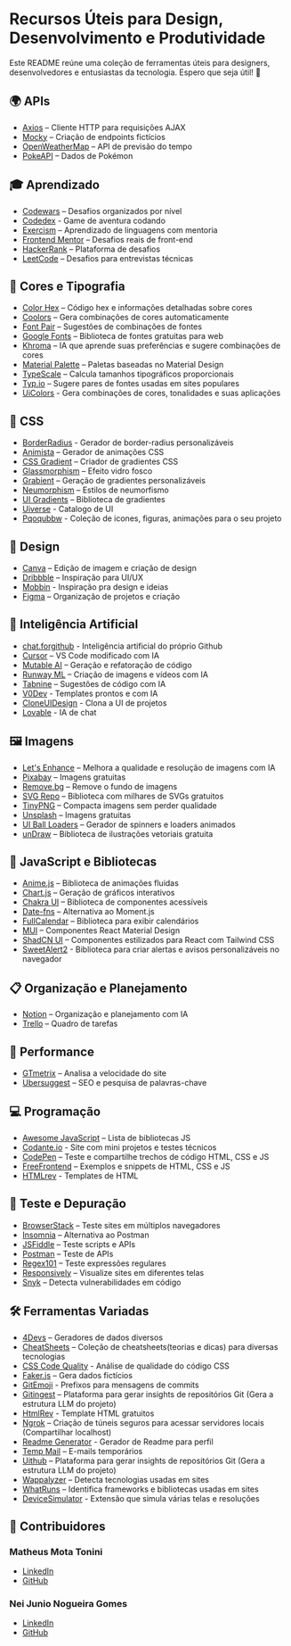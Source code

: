 # Recursos Úteis para Design, Desenvolvimento e Produtividade

Este README reúne uma coleção de ferramentas úteis para designers, desenvolvedores e entusiastas da tecnologia. Espero que seja útil! 🚀

## 🌍 APIs
- [Axios](https://axios-http.com) – Cliente HTTP para requisições AJAX
- [Mocky](https://mocky.io) – Criação de endpoints fictícios
- [OpenWeatherMap](https://openweathermap.org/api) – API de previsão do tempo
- [PokeAPI](https://pokeapi.co) – Dados de Pokémon

## 🎓 Aprendizado
- [Codewars](https://www.codewars.com) – Desafios organizados por nível
- [Codedex](https://www.codedex.io) - Game de aventura codando
- [Exercism](https://exercism.org) – Aprendizado de linguagens com mentoria
- [Frontend Mentor](https://www.frontendmentor.io) – Desafios reais de front-end
- [HackerRank](https://www.hackerrank.com) – Plataforma de desafios
- [LeetCode](https://leetcode.com) – Desafios para entrevistas técnicas

## 🎨 Cores e Tipografia
- [Color Hex](https://color-hex.com) – Código hex e informações detalhadas sobre cores
- [Coolors](https://coolors.co) – Gera combinações de cores automaticamente
- [Font Pair](https://fontpair.co) – Sugestões de combinações de fontes
- [Google Fonts](https://fonts.google.com) – Biblioteca de fontes gratuitas para web
- [Khroma](https://khroma.co) – IA que aprende suas preferências e sugere combinações de cores
- [Material Palette](https://materialpalette.com) – Paletas baseadas no Material Design
- [TypeScale](https://typescale.com) – Calcula tamanhos tipográficos proporcionais
- [Typ.io](https://typ.io) – Sugere pares de fontes usadas em sites populares
- [UiColors](https://uicolors.app/generate/) - Gera combinações de cores, tonalidades e suas aplicações

## 🎨 CSS
- [BorderRadius](https://9elements.github.io/fancy-border-radius/) - Gerador de border-radius personalizáveis
- [Animista](https://animista.net) – Gerador de animações CSS
- [CSS Gradient](https://cssgradient.io) – Criador de gradientes CSS
- [Glassmorphism](https://glassmorphism.com) – Efeito vidro fosco
- [Grabient](https://grabient.com) – Geração de gradientes personalizáveis
- [Neumorphism](https://neumorphism.io) – Estilos de neumorfismo
- [UI Gradients](https://uigradients.com) – Biblioteca de gradientes
- [Uiverse](https://uiverse.io) - Catalogo de UI
- [Pqoqubbw](icons.pqoqubbw.dev) - Coleção de icones, figuras, animações para o seu projeto

## 🎨 Design
- [Canva](https://www.canva.com) – Edição de imagem e criação de design
- [Dribbble](https://dribbble.com) – Inspiração para UI/UX
- [Mobbin](https://mobbin.com) - Inspiração pra design e ideias
- [Figma](https://www.figma.com) – Organização de projetos e criação

## 🤖 Inteligência Artificial
- [chat.forgithub](https://chat.forgithub.com) - Inteligência artificial do próprio Github
- [Cursor](https://cursor.sh) – VS Code modificado com IA
- [Mutable AI](https://mutable.ai) – Geração e refatoração de código
- [Runway ML](https://runwayml.com) – Criação de imagens e vídeos com IA
- [Tabnine](https://www.tabnine.com) – Sugestões de código com IA
- [V0Dev](https://v0.dev) - Templates prontos e com IA
- [CloneUIDesign](https://clone-ui.design) - Clona a UI de projetos
- [Lovable](https://lovable.dev) - IA de chat

## 🖼️ Imagens
- [Let's Enhance](https://letsenhance.io) – Melhora a qualidade e resolução de imagens com IA
- [Pixabay](https://pixabay.com) – Imagens gratuitas
- [Remove.bg](https://remove.bg) – Remove o fundo de imagens
- [SVG Repo](https://svgrepo.com) – Biblioteca com milhares de SVGs gratuitos
- [TinyPNG](https://tinypng.com) – Compacta imagens sem perder qualidade
- [Unsplash](https://unsplash.com) – Imagens gratuitas
- [UI Ball Loaders](https://uiball.com/ldrs/) – Gerador de spinners e loaders animados
- [unDraw](https://undraw.co) – Biblioteca de ilustrações vetoriais gratuita

## 📜 JavaScript e Bibliotecas
- [Anime.js](https://animejs.com) – Biblioteca de animações fluidas
- [Chart.js](https://chartjs.org) – Geração de gráficos interativos
- [Chakra UI](https://chakra-ui.com) – Biblioteca de componentes acessíveis
- [Date-fns](https://date-fns.org) – Alternativa ao Moment.js
- [FullCalendar](https://fullcalendar.io) – Biblioteca para exibir calendários
- [MUI](https://mui.com) – Componentes React Material Design
- [ShadCN UI](https://ui.shadcn.com) – Componentes estilizados para React com Tailwind CSS
- [SweetAlert2](https://sweetalert2.github.io/#) - Biblioteca para criar alertas e avisos personalizáveis no navegador

## 📋 Organização e Planejamento
- [Notion](https://www.notion.so) – Organização e planejamento com IA
- [Trello](https://trello.com) – Quadro de tarefas

## 🚀 Performance
- [GTmetrix](https://gtmetrix.com) – Analisa a velocidade do site
- [Ubersuggest](https://ubersuggest.com) – SEO e pesquisa de palavras-chave

## 💻 Programação
- [Awesome JavaScript](https://github.com/sorrycc/awesome-javascript) – Lista de bibliotecas JS
- [Codante.io](https://codante.io) - Site com mini projetos e testes técnicos
- [CodePen](https://codepen.io) – Teste e compartilhe trechos de código HTML, CSS e JS
- [FreeFrontend](https://freefrontend.com) – Exemplos e snippets de HTML, CSS e JS
- [HTMLrev](https://htmlrev.com) - Templates de HTML

## 🔎 Teste e Depuração
- [BrowserStack](https://www.browserstack.com) – Teste sites em múltiplos navegadores
- [Insomnia](https://insomnia.rest) – Alternativa ao Postman
- [JSFiddle](https://jsfiddle.net) – Teste scripts e APIs
- [Postman](https://www.postman.com) – Teste de APIs
- [Regex101](https://regex101.com) – Teste expressões regulares
- [Responsively](https://responsively.app) – Visualize sites em diferentes telas
- [Snyk](https://snyk.io) – Detecta vulnerabilidades em código

## 🛠️ Ferramentas Variadas
- [4Devs](https://www.4devs.com.br) – Geradores de dados diversos
- [CheatSheets](https://cheatsheets.zip) – Coleção de cheatsheets(teorias e dicas) para diversas tecnologias
- [CSS Code Quality](https://www.projectwallace.com/css-code-quality) - Análise de qualidade do código CSS
- [Faker.js](https://fakerjs.dev) – Gera dados fictícios
- [GitEmoji](https://gitmoji.dev) - Prefixos para mensagens de commits
- [Gitingest](https://gitingest.com) – Plataforma para gerar insights de repositórios Git (Gera a estrutura LLM do projeto)
- [HtmlRev](https://htmlrev.com) - Template HTML gratuitos
- [Ngrok](https://ngrok.com) – Criação de túneis seguros para acessar servidores locais (Compartilhar localhost)
- [Readme Generator](https://profile-readme-generator.com) - Gerador de Readme para perfil
- [Temp Mail](https://temp-mail.org) – E-mails temporários
- [Uithub](https://uithub.com)  – Plataforma para gerar insights de repositórios Git (Gera a estrutura LLM do projeto)
- [Wappalyzer](https://www.wappalyzer.com) – Detecta tecnologias usadas em sites
- [WhatRuns](https://www.whatruns.com) – Identifica frameworks e bibliotecas usadas em sites
- [DeviceSimulator](https://device-simulator.vercel.app) - Extensão que simula várias telas e resoluções

## 👥 Contribuidores

### Matheus Mota Tonini
- [LinkedIn](https://www.linkedin.com/in/matheusmotatonini/)
- [GitHub](https://github.com/motaxyz)

### Nei Junio Nogueira Gomes
- [LinkedIn](https://www.linkedin.com/in/nei-junio-nogueira-gomes/)
- [GitHub](https://github.com/NeiJunio)



